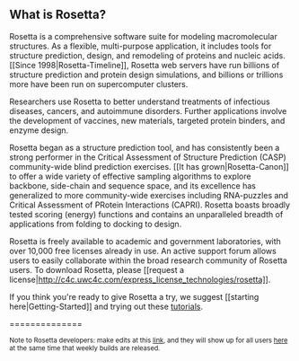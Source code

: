 ## What is Rosetta? 

Rosetta is a comprehensive software suite for modeling macromolecular structures. As a flexible, multi-purpose application, it includes tools for structure prediction, design, and remodeling of proteins and nucleic acids. [[Since 1998|Rosetta-Timeline]], Rosetta web servers have run billions of structure prediction and protein design simulations, and billions or trillions more have been run on supercomputer clusters.

Researchers use Rosetta to better understand treatments of infectious diseases, cancers, and autoimmune disorders. Further applications involve the development of vaccines, new materials, targeted protein binders, and enzyme design.

Rosetta began as a structure prediction tool, and has consistently been a strong performer in the Critical Assessment of Structure Prediction (CASP) community-wide blind prediction exercises. [[It has grown|Rosetta-Canon]] to offer a wide variety of effective sampling algorithms to explore backbone, side-chain and sequence space, and its excellence has generalized to more community-wide exercises including RNA-puzzles and Critical Assessment of PRotein Interactions (CAPRI). Rosetta boasts broadly tested scoring (energy) functions and contains an unparalleled breadth of applications from folding to docking to design.

Rosetta is freely available to academic and government laboratories, with over 10,000 free licenses already in use. An active support forum allows users to easily collaborate within the broad research community of Rosetta users. To download Rosetta, please [[request a license|http://c4c.uwc4c.com/express_license_technologies/rosetta]].

If you think you're ready to give Rosetta a try, we suggest [[starting here|Getting-Started]] and trying out these [tutorials](https://www.rosettacommons.org/demos/latest/Home#tutorials).





==============





<sub>Note to Rosetta developers: make edits at this [link](https://www.rosettacommons.org/docs/wiki/), and they will show up for all users [here](https://www.rosettacommons.org/docs/latest/) at the same time that weekly builds are released.</sub>
